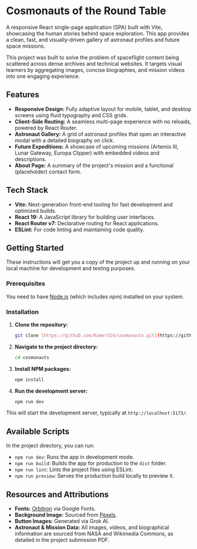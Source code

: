 # Cosmonauts of the Round Table

A responsive React single-page application (SPA) built with Vite, showcasing the human stories behind space exploration. This app provides a clean, fast, and visually-driven gallery of astronaut profiles and future space missions.

This project was built to solve the problem of spaceflight content being scattered across dense archives and technical websites. It targets visual learners by aggregating images, concise biographies, and mission videos into one engaging experience.

## Features

* **Responsive Design:** Fully adaptive layout for mobile, tablet, and desktop screens using fluid typography and CSS grids.
* **Client-Side Routing:** A seamless multi-page experience with no reloads, powered by React Router.
* **Astronaut Gallery:** A grid of astronaut profiles that open an interactive modal with a detailed biography on click.
* **Future Expeditions:** A showcase of upcoming missions (Artemis III, Lunar Gateway, Europa Clipper) with embedded videos and descriptions.
* **About Page:** A summary of the project's mission and a functional (placeholder) contact form.

## Tech Stack

* **Vite:** Next-generation front-end tooling for fast development and optimized builds.
* **React 19:** A JavaScript library for building user interfaces.
* **React Router v7:** Declarative routing for React applications.
* **ESLint:** For code linting and maintaining code quality.

## Getting Started

These instructions will get you a copy of the project up and running on your local machine for development and testing purposes.

### Prerequisites

You need to have [Node.js](https://nodejs.org/) (which includes npm) installed on your system.

### Installation

1.  **Clone the repository:**
    ```bash
    git clone [https://github.com/KumarS14/cosmonauts.git](https://github.com/KumarS14/cosmonauts.git)
    ```

2.  **Navigate to the project directory:**
    ```bash
    cd cosmonauts
    ```

3.  **Install NPM packages:**
    ```bash
    npm install
    ```
   

4.  **Run the development server:**
    ```bash
    npm run dev
    ```
   

This will start the development server, typically at `http://localhost:5173/`.

## Available Scripts

In the project directory, you can run:

* `npm run dev`: Runs the app in development mode.
* `npm run build`: Builds the app for production to the `dist` folder.
* `npm run lint`: Lints the project files using ESLint.
* `npm run preview`: Serves the production build locally to preview it.

## Resources and Attributions

* **Fonts:** [Orbitron](https://fonts.google.com/specimen/Orbitron) via Google Fonts.
* **Background Image:** Sourced from [Pexels](https://www.pexels.com/photo/blue-and-white-sky-with-stars-47484/).
* **Button Images:** Generated via Grok AI.
* **Astronaut & Mission Data:** All images, videos, and biographical information are sourced from NASA and Wikimedia Commons, as detailed in the project submission PDF.
